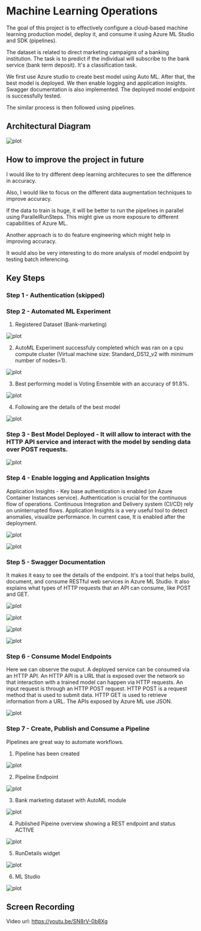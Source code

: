 # Machine Learning Operations

The goal of this project is to effectively configure a cloud-based machine learning production model, deploy it, and consume it using Azure ML Studio and SDK (pipelines).

The dataset is related to direct marketing campaigns of a banking institution. The task is to predict if the individual will subscribe to the bank service (bank term deposit). It's a classification task.

We first use Azure studio to create best model using Auto ML. After that, the best model is deployed. We then enable logging and application insights. Swagger documentation is also implemented. The deployed model endpoint is successfully tested.

The similar process is then followed using pipelines.

## Architectural Diagram

![plot](./starter_files/Architecture_Diagram.png)

## How to improve the project in future

I would like to try different deep learning architecures to see the difference in accuracy. 

Also, I would like to focus on the different data augmentation techniques to improve accuracy.

If the data to train is huge, it will be better to run the pipelines in parallel using ParallelRunSteps. This might give us more exposure to different capabilities of Azure ML.

Another approach is to do feature engineering which might help in improving accuracy. 

It would also be very interesting to do more analysis of model endpoint by testing batch inferencing.

## Key Steps

### Step 1 - Authentication (skipped)

### Step 2 - Automated ML Experiment

1) Registered Dataset (Bank-marketing)

![plot](./starter_files/Capture1_dataset.PNG)

2) AutoML Experiment successfuly completed which was ran on a cpu compute cluster (Virtual machine size: Standard_DS12_v2 with minimum number of nodes=1).

![plot](./starter_files/Step_2_Capture_2_automl_completed.PNG)

3) Best performing model is Voting Ensemble with an accuracy of 91.8%.

![plot](./starter_files/Step_2_Capture_3_automl_best_model.PNG)

4) Following are the details of the best model 

![plot](./starter_files/Step_2_Capture_4_automl_best_model_details.PNG)

### Step 3 - Best Model Deployed - It will allow to interact with the HTTP API service and interact with the model by sending data over POST requests. 

![plot](./starter_files/Step_3_Capture_1_deploy_automl.PNG)

### Step 4 - Enable logging and Application Insights

Application Insights - Key base authentication is enabled (on Azure Container Instances service).
Authentication is crucial for the continuous flow of operations. Continuous Integration and Delivery system (CI/CD) rely on uninterrupted flows. Application Insights is a very useful tool to detect anomalies, visualize performance. In current case, It is enabled after the deployment. 

![plot](./starter_files/Step_3_Capture_2_deploy_automl_app_insight.PNG)


![plot](./starter_files/Step_3_Capture_3_deploy_automl_logs.PNG)

### Step 5 - Swagger Documentation

It makes it easy to see the details of the endpoint. It's a tool that helps build, document, and consume RESTful web services in Azure ML Studio. It also explains what types of HTTP requests that an API can consume, like POST and GET.


![plot](./starter_files/Step_5_Capture_1_swagger.PNG)
 

![plot](./starter_files/Step_5_Capture_2_swagger.PNG)


![plot](./starter_files/Step_5_Capture_3_swagger.PNG)


![plot](./starter_files/Step_5_Capture_4_swagger.PNG)

### Step 6 - Consume Model Endpoints 

Here we can observe the ouput. A deployed service can be consumed via an HTTP API. An HTTP API is a URL that is exposed over the network so that interaction with a trained model can happen via HTTP requests. An input request is through an HTTP POST request. HTTP POST is a request method that is used to submit data. HTTP GET is used to retrieve information from a URL. The APIs exposed by Azure ML use JSON. 

![plot](./starter_files/Step_6_Capture_1_endpoint.PNG)

### Step 7 - Create, Publish and Consume a Pipeline

Pipelines are great way to automate workflows.

1) Pipeline has been created

![plot](./starter_files/Step_7_Capture_2_pipeline_endpoint.PNG)

2) Pipeline Endpoint

![plot](./starter_files/Step_7_Capture_3_pipeline_endpoint_completed.PNG)

3) Bank marketing dataset with AutoML module

![plot](./starter_files/Step_7_Capture_4_sdk_automl_completed.PNG)

4) Published Pipeine overview showing a REST endpoint and status ACTIVE

![plot](./starter_files/Step_7_Capture_5_sdk_pipeline_endpoint_active.PNG)

5) RunDetails widget

![plot](./starter_files/Step_7_Capture_7_status.PNG)

6) ML Studio

![plot](./starter_files/Step_7_Capture_2_pipeline_endpoint.PNG)

## Screen Recording

Video url: https://youtu.be/SN8rV-0b8Xg

